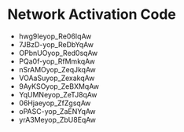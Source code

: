 # Network Activation Code
* hwg9Ieyop_Re06IqAw
* 7JBzD-yop_ReDbYqAw
* OPbnUOyop_Red0sqAw
* PQa0f-yop_RfMmkqAw
* nSrAMOyop_ZeqJkqAw
* VOAaSuyop_ZexakqAw
* 9AyKSOyop_ZeBXMqAw
* YqUMNeyop_ZeTJ8qAw
* 06Hjaeyop_ZfZgsqAw
* oPASC-yop_ZaENYqAw
* yrA3Meyop_ZbU8EqAw